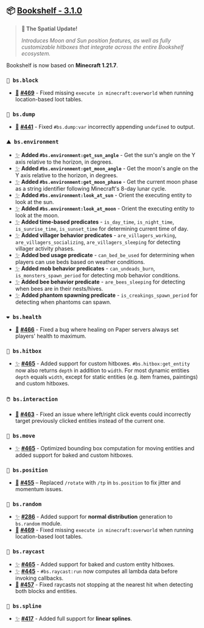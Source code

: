 ## 📦 [Bookshelf - 3.1.0](https://github.com/mcbookshelf/bookshelf/releases/tag/v3.1.0)

> **📐 The Spatial Update!**
>
> *Introduces Moon and Sun position features, as well as fully customizable hitboxes that integrate across the entire Bookshelf ecosystem.*

Bookshelf is now based on **Minecraft 1.21.7**.


### `🧱 bs.block`

- <abbr title="Bug Fix">🐛</abbr> **[#469](https://github.com/mcbookshelf/bookshelf/issues/469)** - Fixed missing `execute in minecraft:overworld` when running location-based loot tables.


### `🔬 bs.dump`

- <abbr title="Bug Fix">🐛</abbr> **[#441](https://github.com/mcbookshelf/bookshelf/issues/441)** - Fixed `#bs.dump:var` incorrectly appending `undefined` to output.

### `⛰️ bs.environment`

- <abbr title="New Feature">✨</abbr> **Added `#bs.environment:get_sun_angle`** - Get the sun's angle on the Y axis relative to the horizon, in degrees. 
- <abbr title="New Feature">✨</abbr> **Added `#bs.environment:get_moon_angle`** - Get the moon's angle on the Y axis relative to the horizon, in degrees.
- <abbr title="New Feature">✨</abbr> **Added `#bs.environment:get_moon_phase`** - Get the current moon phase as a string identifier following Minecraft's 8-day lunar cycle.
- <abbr title="New Feature">✨</abbr> **Added `#bs.environment:look_at_sun`** - Orient the executing entity to look at the sun.
- <abbr title="New Feature">✨</abbr> **Added `#bs.environment:look_at_moon`** - Orient the executing entity to look at the moon.
- <abbr title="New Feature">✨</abbr> **Added time-based predicates** - `is_day_time`, `is_night_time`, `is_sunrise_time`, `is_sunset_time` for determining current time of day.
- <abbr title="New Feature">✨</abbr> **Added villager behavior predicates** - `are_villagers_working`, `are_villagers_socializing`, `are_villagers_sleeping` for detecting villager activity phases.
- <abbr title="New Feature">✨</abbr> **Added bed usage predicate** - `can_bed_be_used` for determining when players can use beds based on weather conditions.
- <abbr title="New Feature">✨</abbr> **Added mob behavior predicates** - `can_undeads_burn`, `is_monsters_spawn_period` for detecting mob behavior conditions.
- <abbr title="New Feature">✨</abbr> **Added bee behavior predicate** - `are_bees_sleeping` for detecting when bees are in their nests/hives.
- <abbr title="New Feature">✨</abbr> **Added phantom spawning predicate** - `is_creakings_spawn_period` for detecting when phantoms can spawn. 


### `❤️ bs.health`

- <abbr title="Bug Fix">🐛</abbr> **[#466](https://github.com/mcbookshelf/bookshelf/issues/466)** - Fixed a bug where healing on Paper servers always set players' health to maximum.


### `🎯 bs.hitbox`

- <abbr title="New Feature">✨</abbr> **[#465](https://github.com/mcbookshelf/bookshelf/pull/465)** - Added support for custom hitboxes. `#bs.hitbox:get_entity` now also returns `depth` in addition to `width`. For most dynamic entities `depth` equals `width`, except for static entities (e.g. item frames, paintings) and custom hitboxes.


### `🖱️ bs.interaction`

- <abbr title="Bug Fix">🐛</abbr> **[#463](https://github.com/mcbookshelf/bookshelf/issues/463)** - Fixed an issue where left/right click events could incorrectly target previously clicked entities instead of the current one.


### `🏃 bs.move`

- <abbr title="New Feature">✨</abbr> **[#465](https://github.com/mcbookshelf/bookshelf/pull/465)** - Optimized bounding box computation for moving entities and added support for baked and custom hitboxes.


### `🧭 bs.position`

- <abbr title="Bug Fix">🐛</abbr> **[#455](https://github.com/mcbookshelf/bookshelf/issues/455)** – Replaced `/rotate` with `/tp` in `bs.position` to fix jitter and momentum issues.


### `🎲 bs.random`

- <abbr title="New Feature">✨</abbr>  **[#286](https://github.com/mcbookshelf/bookshelf/issues/286)** - Added support for **normal distribution** generation to `bs.random` module.
- <abbr title="Bug Fix">🐛</abbr> **[#469](https://github.com/mcbookshelf/bookshelf/issues/469)** - Fixed missing `execute in minecraft:overworld` when running location-based loot tables.


### `🔦 bs.raycast`

- <abbr title="New Feature">✨</abbr> **[#465](https://github.com/mcbookshelf/bookshelf/pull/465)** - Added support for baked and custom entity hitboxes.
- <abbr title="New Feature">✨</abbr> **[#445](https://github.com/mcbookshelf/bookshelf/issues/445)** - `#bs.raycast:run` now computes all lambda data before invoking callbacks.
- <abbr title="Bug Fix">🐛</abbr> **[#457](https://github.com/mcbookshelf/bookshelf/issues/457)** - Fixed raycasts not stopping at the nearest hit when detecting both blocks and entities.


### `🧣 bs.spline`

- <abbr title="New Feature">✨</abbr> **[#417](https://github.com/mcbookshelf/bookshelf/issues/417)** - Added full support for **linear splines**.
